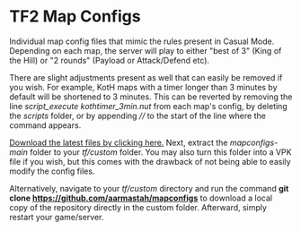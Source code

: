 # TF2 Map Configs
Individual map config files that mimic the rules present in Casual Mode. Depending on each map, the server will play to either "best of 3" (King of the Hill) or "2 rounds" (Payload or Attack/Defend etc). 

There are slight adjustments present as well that can easily be removed if you wish. For example, KotH maps with a timer longer than 3 minutes by default will be shortened to 3 minutes. This can be reverted by removing the line *script_execute kothtimer_3min.nut* from each map's config, by deleting the *scripts* folder, or by appending *//* to the start of the line where the command appears.

[Download the latest files by clicking here.](https://github.com/aarmastah/mapconfigs/archive/refs/heads/main.zip) Next, extract the *mapconfigs-main* folder to your *tf/custom* folder. You may also turn this folder into a VPK file if you wish, but this comes with the drawback of not being able to easily modify the config files.

Alternatively, navigate to your *tf/custom* directory and run the command **git clone https://github.com/aarmastah/mapconfigs** to download a local copy of the repository directly in the custom folder. Afterward, simply restart your game/server.
